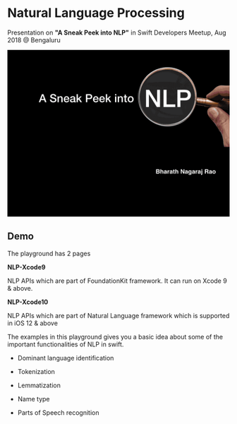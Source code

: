 # Natural Language Processing

Presentation on **"A Sneak Peek into NLP"** in Swift Developers Meetup, Aug 2018 @ Bengaluru

![swiftmeetup_aug2018_bharathnagarajrao](https://github.com/bharathnagarajrao/Natural-Language-Processing/blob/master/swiftAug2018-nlp-bharath-keynote.gif)

## Demo 

The playground has 2 pages 

**NLP-Xcode9**

NLP APIs which are part of FoundationKit framework. It can run on Xcode 9 & above. 

**NLP-Xcode10**

NLP APIs which are part of Natural Language framework which is supported in iOS 12 & above

The examples in this playground gives you a basic idea about some of the important functionalities of NLP in swift.

* Dominant language identification

* Tokenization

* Lemmatization

* Name type

* Parts of Speech recognition
